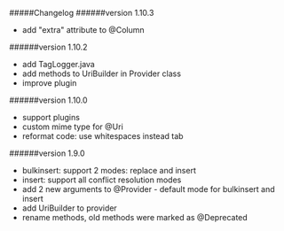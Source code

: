 #####Changelog
######version 1.10.3
* add "extra" attribute to @Column 

######version 1.10.2
* add TagLogger.java
* add methods to UriBuilder in Provider class
* improve plugin

######version 1.10.0
* support plugins
* custom mime type for @Uri
* reformat code: use whitespaces instead tab

######version 1.9.0
* bulkinsert: support 2 modes: replace and insert
* insert: support all conflict resolution modes
* add 2 new arguments to @Provider - default mode for bulkinsert and insert
* add UriBuilder to provider
* rename methods, old methods were marked as @Deprecated

